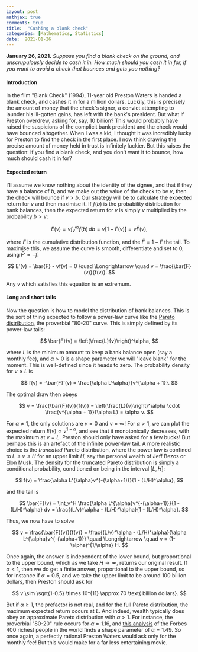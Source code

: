 ```yaml
---
Layout: post
mathjax: true
comments: true
title:  "Cashing a blank check"
categories: [Mathematics, Statistics]
date:  2021-01-26
---
```


**January 26, 2021.** *Suppose you find a blank check on the ground,
  and unscrupulously decide to cash it in. How much should you cash it
  in for, if you want to avoid a check that bounces and gets you
  nothing?*

#### Introduction

In the film "Blank Check" (1994), 11-year old Preston Waters is
handed a blank check, and cashes it in for a million dollars.
Luckily, this is precisely the amount of money that the check's
signer, a convict attempting to launder his ill-gotten gains, has left
with the bank's president.
But what if Preston overdrew, asking for, say, $10$ billion?
This would probably have raised the suspicions of the complicit
bank president and the check would have bounced altogether.
When I was a kid, I thought it was incredibly lucky for Preston to
find the check in the first place.
I now think drawing the precise amount of money held in trust is
infinitely luckier.
But this raises the question: if you find a blank check, and you don't
want it to bounce, how much should cash it in for?

#### Expected return

I'll assume we know nothing about the identity of the signee, and that
if they have a balance of $b$, and we make out the value of the check
to be $v$, then the check will bounce if $v > b$.
Our strategy will be to calculate the expected return for $v$ and then
maximise it.
If $f(b)$ is the probability distribution for bank balances, then the
expected return for $v$ is simply $v$ multiplied by the probability $b> v$:

$$
E(v) = v \int_v^\infty f(b) \, db = v[1 - F(v)] = v \bar{F}(v),
$$

where $F$ is the cumulative distribution function, and the $\bar{F} =
1 -F$ the tail.
To maximise this, we assume the curve is smooth, differentiate and set
to $0$, using $\bar{F}' = -f$:

$$
E'(v) = \bar{F} - vf(v) = 0 \quad \Longrightarrow \quad  v = \frac{\bar{F}(v)}{f(v)}.
$$

Any $v$ which satisfies this equation is an extremum.

#### Long and short tails

Now the question is how to model the distribution of bank balances.
This is the sort of thing expected to follow a power-law
curve like the
[Pareto distribution](https://en.wikipedia.org/wiki/Pareto_distribution),
the proverbial "80-20" curve.
This is simply defined by its power-law tails:

$$
\bar{F}(v) = \left(\frac{L}{v}\right)^\alpha,
$$

where $L$ is the minimum amount to keep a bank balance open (say a
monthly fee), and $\alpha > 0$ is a shape parameter we will "leave blank" for the moment.
This is well-defined since it heads to zero.
The probability density for $v \geq L$ is

$$
f(v) = -\bar{F}'(v) = \frac{\alpha L^\alpha}{v^{\alpha + 1}}.
$$

The optimal draw then obeys

$$
v = \frac{\bar{F}(v)}{f(v)} = \left(\frac{L}{v}\right)^\alpha \cdot
\frac{v^{\alpha + 1}}{\alpha L} = \alpha v.
$$

For $\alpha \neq 1$, the only solutions are $v = 0$ and $v = \infty$!
For $\alpha > 1$, we can plot the expected return $E(v)\propto
v^{1-\alpha}$, and see that it monotonically decreases, with the maximum at $v = L$.
Preston should only have asked for a few bucks!
But perhaps this is an artefact of the infinite power-law tail.
A more realistic choice is the *truncated* Pareto distribution, where
the power law is confined to $L \leq v \leq H$ for an upper limit $H$,
say the personal wealth of Jeff Bezos or Elon Musk.
The density for the truncated Pareto distribution is simply a
conditional probability, conditioned on being in the interval $[L, H]$:

$$
f(v) = \frac{\alpha L^{\alpha}v^{-(\alpha+1)}}{1 - (L/H)^\alpha},
$$

and the tail is

$$
\bar{F}(v) = \int_v^H \frac{\alpha L^{\alpha}v^{-(\alpha+1)}}{1 -
(L/H)^\alpha} dv = \frac{(L/v)^\alpha - (L/H)^\alpha}{1 - (L/H)^\alpha}.
$$

Thus, we now have to solve

$$
v = \frac{\bar{F}(v)}{f(v)} = \frac{(L/v)^\alpha -
(L/H)^\alpha}{\alpha L^{\alpha}v^{-(\alpha+1)}} \quad \Longrightarrow
\quad v = (1-\alpha)^{1/\alpha} H.
$$

Once again, the answer is independent of the lower bound, but
proportional to the upper bound, which as we take $H \to \infty$,
returns our original result.
If $\alpha < 1$, then we do get a finite answer, proportional to the
upper bound, so for instance if $\alpha = 0.5$, and we take the upper
limit to be around 100 billion dollars, then Preston should ask for

$$
v \sim \sqrt{1-0.5}  \times 10^{11} \approx 70 \text{ billion dollars}.
$$

But if $\alpha \geq 1$, the prefactor is not real, and for the full
Pareto distribution, the maximum expected return occurs at $L$.
And indeed, wealth typically does obey an approximate Pareto
distribution with $\alpha > 1$.
For instance, the proverbial "80-20" rule occurs for $\alpha
\approx 1.16$, and
[this analysis](https://www.sciencedirect.com/science/article/abs/pii/S0165176505002995)
of the Forbes 400 richest people in the world finds a shape parameter
of $\alpha = 1.49$.
So once again, a perfectly rational Preston Waters would ask only for the monthly fee!
But this would make for a far less entertaining movie.
